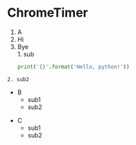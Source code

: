# ChromeTimer

1. A  
  1. Hi  
  2. Bye  
    1. sub  
      ```python
      print('{}'.format('Hello, python!'))  
      ```
    2. sub2
- B  
  - sub1
  - sub2
* C   
  * sub1  
  * sub2

